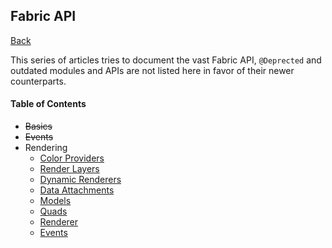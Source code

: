 ## Fabric API
[Back](/README.md)

This series of articles tries to document the vast Fabric API, `@Deprected` and outdated modules and APIs are not listed here in favor of their newer counterparts.

#### Table of Contents
* ~~Basics~~
* ~~Events~~
* Rendering
	* [Color Providers](rendering/color_providers.md)
	* [Render Layers](rendering/layer.md)
	* [Dynamic Renderers](rendering/dynamic/dynamic.md)
	* [Data Attachments](rendering/attachments.md)
	* [Models](rendering/models/models.md)
	* [Quads](rendering/quads/quads.md)
	* [Renderer](rendering/renderer.md)
	* [Events](rendering/events.md)
